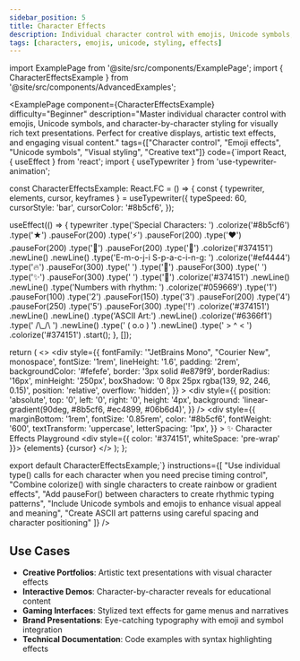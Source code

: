 ```yaml
---
sidebar_position: 5
title: Character Effects
description: Individual character control with emojis, Unicode symbols, and character-by-character styling
tags: [characters, emojis, unicode, styling, effects]
---
```


import ExamplePage from '@site/src/components/ExamplePage';
import { CharacterEffectsExample } from '@site/src/components/AdvancedExamples';

<ExamplePage
component={CharacterEffectsExample}
difficulty="Beginner"
description="Master individual character control with emojis, Unicode symbols, and character-by-character styling for visually rich text presentations. Perfect for creative displays, artistic text effects, and engaging visual content."
tags={["Character control", "Emoji effects", "Unicode symbols", "Visual styling", "Creative text"]}
code={`import React, { useEffect } from 'react';
import { useTypewriter } from 'use-typewriter-animation';

const CharacterEffectsExample: React.FC = () => {
  const { typewriter, elements, cursor, keyframes } = useTypewriter({
    typeSpeed: 60,
    cursorStyle: 'bar',
    cursorColor: '#8b5cf6',
  });

  useEffect(() => {
    typewriter
      .type('Special Characters: ')
      .colorize('#8b5cf6')
      .type('★')
      .pauseFor(200)
      .type('⚡')
      .pauseFor(200)
      .type('❤️')
      .pauseFor(200)
      .type('🎉')
      .pauseFor(200)
      .type('🚀')
      .colorize('#374151')
      .newLine()
      .newLine()
      .type('E-m-o-j-i   S-p-a-c-i-n-g: ')
      .colorize('#ef4444')
      .type('🔥')
      .pauseFor(300)
      .type(' ')
      .type('💎')
      .pauseFor(300)
      .type(' ')
      .type('✨')
      .pauseFor(300)
      .type(' ')
      .type('🌟')
      .colorize('#374151')
      .newLine()
      .newLine()
      .type('Numbers with rhythm: ')
      .colorize('#059669')
      .type('1')
      .pauseFor(100)
      .type('2')
      .pauseFor(150)
      .type('3')
      .pauseFor(200)
      .type('4')
      .pauseFor(250)
      .type('5')
      .pauseFor(300)
      .type('!')
      .colorize('#374151')
      .newLine()
      .newLine()
      .type('ASCII Art:')
      .newLine()
      .colorize('#6366f1')
      .type('  /\\_/\\  ')
      .newLine()
      .type(' ( o.o ) ')
      .newLine()
      .type('  > ^ <  ')
      .colorize('#374151')
      .start();
  }, []);

  return (
    <>
      <style>{keyframes}</style>
      <div
        style={{
          fontFamily: '"JetBrains Mono", "Courier New", monospace',
          fontSize: '1rem',
          lineHeight: '1.6',
          padding: '2rem',
          backgroundColor: '#fefefe',
          border: '3px solid #e879f9',
          borderRadius: '16px',
          minHeight: '250px',
          boxShadow: '0 8px 25px rgba(139, 92, 246, 0.15)',
          position: 'relative',
          overflow: 'hidden',
        }}
      >
        <div
          style={{
            position: 'absolute',
            top: '0',
            left: '0',
            right: '0',
            height: '4px',
            background: 'linear-gradient(90deg, #8b5cf6, #ec4899, #06b6d4)',
          }}
        />
        <div
          style={{
            marginBottom: '1rem',
            fontSize: '0.85rem',
            color: '#8b5cf6',
            fontWeight: '600',
            textTransform: 'uppercase',
            letterSpacing: '1px',
          }}
        >
          ✨ Character Effects Playground
        </div>
        <div style={{ color: '#374151', whiteSpace: 'pre-wrap' }}>
          {elements}
          {cursor}
        </div>
      </div>
    </>
  );
};

export default CharacterEffectsExample;`}
instructions={[
"Use individual type() calls for each character when you need precise timing control",
"Combine colorize() with single characters to create rainbow or gradient effects",
"Add pauseFor() between characters to create rhythmic typing patterns",
"Include Unicode symbols and emojis to enhance visual appeal and meaning",
"Create ASCII art patterns using careful spacing and character positioning"
]}
/>

## Use Cases

- **Creative Portfolios**: Artistic text presentations with visual character effects
- **Interactive Demos**: Character-by-character reveals for educational content
- **Gaming Interfaces**: Stylized text effects for game menus and narratives
- **Brand Presentations**: Eye-catching typography with emoji and symbol integration
- **Technical Documentation**: Code examples with syntax highlighting effects